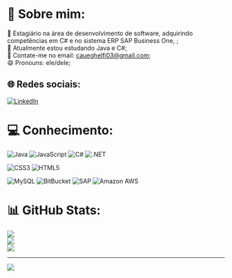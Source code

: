 # 💫 Sobre mim:
🔭 Estagiário na área de desenvolvimento de software, adquirindo competências em C# e no sistema ERP SAP Business One, ;<br>🌱 Atualmente estou estudando Java e C#;<br>💬 Contate-me no email: caueghelfi03@gmail.com;<br>😄 Pronouns: ele/dele;


## 🌐 Redes sociais:
[![LinkedIn](https://img.shields.io/badge/LinkedIn-%230077B5.svg?logo=linkedin&logoColor=white)](https://linkedin.com/in/https://www.linkedin.com/in/caue-ghelfi-768840239/) 

# 💻 Conhecimento:
![Java](https://img.shields.io/badge/java-%23ED8B00.svg?style=for-the-badge&logo=java&logoColor=white) ![JavaScript](https://img.shields.io/badge/javascript-%23323330.svg?style=for-the-badge&logo=javascript&logoColor=%23F7DF1E) ![C#](https://img.shields.io/badge/c%23-%23239120.svg?style=for-the-badge&logo=c-sharp&logoColor=white) ![.NET](https://img.shields.io/badge/.NET-5C2D91?style=for-the-badge&logo=.net&logoColor=white)

![CSS3](https://img.shields.io/badge/css3-%231572B6.svg?style=for-the-badge&logo=css3&logoColor=white) ![HTML5](https://img.shields.io/badge/html5-%23E34F26.svg?style=for-the-badge&logo=html5&logoColor=white)

![MySQL](https://img.shields.io/badge/mysql-%2300f.svg?style=for-the-badge&logo=mysql&logoColor=white) 
![BitBucket](	https://img.shields.io/badge/Bitbucket-0747a6?style=for-the-badge&logo=bitbucket&logoColor=white) ![SAP](https://img.shields.io/badge/SAP-0FAAFF?style=for-the-badge&logo=sap&logoColor=white) ![Amazon AWS](https://img.shields.io/badge/Amazon_AWS-FF9900?style=for-the-badge&logo=amazonaws&logoColor=white)

# 📊 GitHub Stats:
![](https://github-readme-stats.vercel.app/api?username=CaueGhelfi&theme=dark&hide_border=false&include_all_commits=false&count_private=false)<br/>
![](https://github-readme-streak-stats.herokuapp.com/?user=CaueGhelfi&theme=dark&hide_border=false)<br/>
![](https://github-readme-stats.vercel.app/api/top-langs/?username=CaueGhelfi&theme=dark&hide_border=false&include_all_commits=false&count_private=false&layout=compact)

---
[![](https://visitcount.itsvg.in/api?id=CaueGhelfi&icon=0&color=0)](https://visitcount.itsvg.in)

<!-- Proudly created with GPRM ( https://gprm.itsvg.in ) -->
